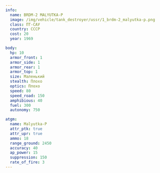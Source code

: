 ```yaml
---
info:
  name: BRDM-2 MALYUTKA-P
  image: /img/vehicle/tank_destroyer/ussr/1_brdm-2_malyutka-p.png
  class: ПТ-САУ
  country: СССР
  cost: 20
  year: 1969

body:
  hp: 10
  armor_front: 1
  armor_side: 1
  armor_rear: 1
  armor_top: 1
  size: Маленький
  stealth: Плохо
  optics: Плохо
  speed: 80
  speed_road: 150
  amphibious: 40
  fuel: 300
  autonomy: 750

atgm:
  name: Malyutka-P
  attr_ptk: true
  attr_upr: true
  ammo: 18
  range_ground: 2450
  accuracy: 40
  ap_power: 15
  suppression: 150
  rate_of_fire: 3
---
```

